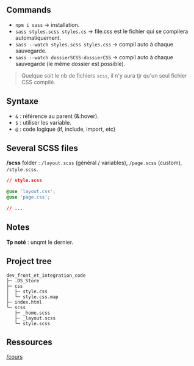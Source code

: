 ## Commands

- `npm i sass` -> installation. 
- `sass styles.scss styles.cs` -> file.css est le fichier qui se compilera automatiquement. 
- `sass --watch styles.scss styles.css` -> compil auto à chaque sauvegarde. 
- `sass --watch dossierSCSS:dossierCSS` -> compil auto à chaque sauvegarde (le même dossier est possible). 

> Quelque soit le nb de fichiers `scss`, il n'y aura tjr qu'un seul fichier CSS compilé. 

## Syntaxe

- `&` : référence au parent (&:hover). 
- `$` : utiliser les variable. 
- `@` : code logique (if, include, import, etc)

## Several SCSS files

**/scss** folder : `/layout.scss` (général / variables), `/page.scss` (custom), `/style.scss`.  
```css
// style.scss

@use 'layout.css';
@use 'page.css';

// ...
```

## Notes

**Tp noté** : unqmt le dernier. 

## Project tree

```
dev_front_et_integration_code
├─ .DS_Store
├─ css
│  ├─ style.css
│  └─ style.css.map
├─ index.html
└─ scss
   ├─ _home.scss
   ├─ _layout.scss
   └─ style.scss

```

## Ressources

[/cours](https://cours.univ-reims.fr/course/view.php?id=291)